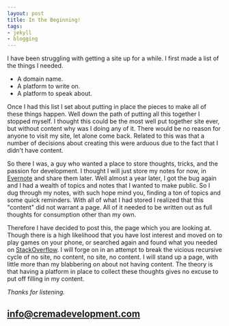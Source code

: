 ```yaml
---
layout: post
title: In the Beginning!
tags:
- jekyll
- blogging
---
```


I have been struggling with getting a site up for a while. I first made a list of the things I needed.

- A domain name.
- A platform to write on.
- A platform to speak about.

Once I had this list I set about putting in place the pieces to make all of these things happen. Well down the path of putting all this together I stopped myself. I thought this could be the most well put together site ever, but without content why was I doing any of it.  There would be no reason for anyone to visit my site, let alone come back.  Related to this was that a number of decisions about creating this were arduous due to the fact that I didn't have content.

So there I was, a guy who wanted a place to store thoughts, tricks, and the passion for development. I thought I will just store my notes for now, in [Evernote](https://evernote.com) and share them later. Well almost a year later, I got the bug again and I had a wealth of topics and notes that I wanted to make public. So I dug through my notes, with such hope mind you, finding a ton of topics and some quick reminders.  With all of what I had stored I realized that this "content" did not warrant a page. All of it needed to be written out as full thoughts for consumption other than my own.

Therefore I have decided to post this, the page which you are looking at.  Though there is a high likelihood that you have lost interest and moved on to play games on your phone, or searched again and found what you needed on [StackOverflow](stackoverflow.com). I will forge on in an attempt to break the vicious recursive cycle of no site, no content, no site, no content. I will stand up a page, with little more than my blabbering on about not having content. The theory is that having a platform in place to collect these thoughts gives no excuse to put off filling in my content.

_Thanks for listening._
## <info@cremadevelopment.com>


